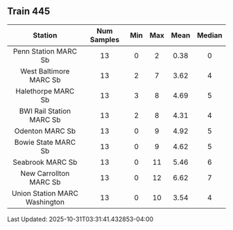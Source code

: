 ## Train 445

| Station | Num Samples | Min | Max | Mean | Median |
| :-----: | :---------: | :-: | :-: | :--: | :----: |
| Penn Station MARC Sb | 13 | 0 | 2 | 0.38 | 0 |
| West Baltimore MARC Sb | 13 | 2 | 7 | 3.62 | 4 |
| Halethorpe MARC Sb | 13 | 3 | 8 | 4.69 | 5 |
| BWI Rail Station MARC Sb | 13 | 2 | 8 | 4.31 | 4 |
| Odenton MARC Sb | 13 | 0 | 9 | 4.92 | 5 |
| Bowie State MARC Sb | 13 | 0 | 9 | 4.62 | 5 |
| Seabrook MARC Sb | 13 | 0 | 11 | 5.46 | 6 |
| New Carrollton MARC Sb | 13 | 0 | 12 | 6.62 | 7 |
| Union Station MARC Washington | 13 | 0 | 10 | 3.54 | 4 |


Last Updated: 2025-10-31T03:31:41.432853-04:00